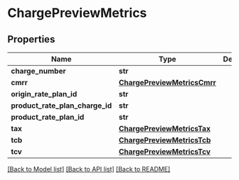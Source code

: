 # ChargePreviewMetrics

## Properties
Name | Type | Description | Notes
------------ | ------------- | ------------- | -------------
**charge_number** | **str** |  | [optional] 
**cmrr** | [**ChargePreviewMetricsCmrr**](ChargePreviewMetricsCmrr.md) |  | [optional] 
**origin_rate_plan_id** | **str** |  | [optional] 
**product_rate_plan_charge_id** | **str** |  | [optional] 
**product_rate_plan_id** | **str** |  | [optional] 
**tax** | [**ChargePreviewMetricsTax**](ChargePreviewMetricsTax.md) |  | [optional] 
**tcb** | [**ChargePreviewMetricsTcb**](ChargePreviewMetricsTcb.md) |  | [optional] 
**tcv** | [**ChargePreviewMetricsTcv**](ChargePreviewMetricsTcv.md) |  | [optional] 

[[Back to Model list]](../README.md#documentation-for-models) [[Back to API list]](../README.md#documentation-for-api-endpoints) [[Back to README]](../README.md)


